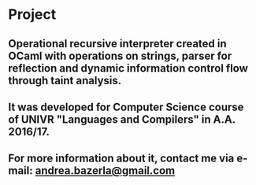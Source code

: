 # Project

## Operational recursive interpreter created in OCaml with operations on strings, parser for reflection and dynamic information control flow through taint analysis.

## It was developed for Computer Science course of UNIVR "Languages and Compilers" in A.A. 2016/17.

## For more information about it, contact me via e-mail: andrea.bazerla@gmail.com
